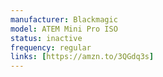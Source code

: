 ```yaml
---
manufacturer: Blackmagic
model: ATEM Mini Pro ISO
status: inactive
frequency: regular
links: [https://amzn.to/3QGdq3s]
---
```

